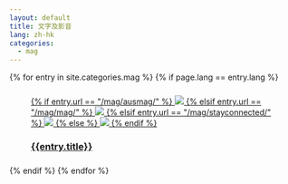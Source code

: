 ```yaml
---
layout: default
title: 文字及影音
lang: zh-hk
categories:
  - mag
---
```

<div class="container">
<div class="row">
{% for entry in site.categories.mag %}
{% if page.lang == entry.lang %}
   <div class="col-lg-3 col-md-4 col-sm-5">
      <div style="margin:1em">
        <div class="white_frame">
          <div style="margin : 5%">
            <a href="{{site.baseurl}}{{entry.url}}" class="thumbnail">
     {% if entry.url == "/mag/ausmag/" %}
              <img src="{{site.baseurl}}/images/OZ_icon.jpg" class="img-responsive">
              {% elsif entry.url == "/mag/mag/" %}
              <img src="{{site.baseurl}}/images/Mag.jpg" class="img-responsive">
              {% elsif entry.url == "/mag/stayconnected/" %}
              <img src="{{site.baseurl}}/images/Stay_connected.jpg" class="img-responsive">
              {% else %}
              <img src="{{site.baseurl}}/images/mainRight.png" class="img-responsive">
              {% endif %}
              <div class="caption">
                <h3 class="text-center">{{entry.title}}</h3>
              </div>
            </a>
          </div>
        </div>
      </div>
    </div>
{% endif %}
{% endfor %}
</div>
</div>
